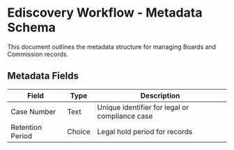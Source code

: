 # Ediscovery Workflow - Metadata Schema

This document outlines the metadata structure for managing Boards and Commission records.

## **Metadata Fields**
| **Field**               | **Type**           | **Description** |
|-------------------------|-------------------|----------------|
| Case Number | Text | Unique identifier for legal or compliance case |
| Retention Period | Choice | Legal hold period for records |

